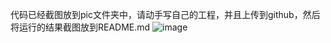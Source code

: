代码已经截图放到pic文件夹中，请动手写自己的工程，并且上传到github，然后将运行的结果截图放到README.md
![image](https://github.com/ButBueatiful/dotvim/raw/master/screenshots/vim-screenshot.jpg)
